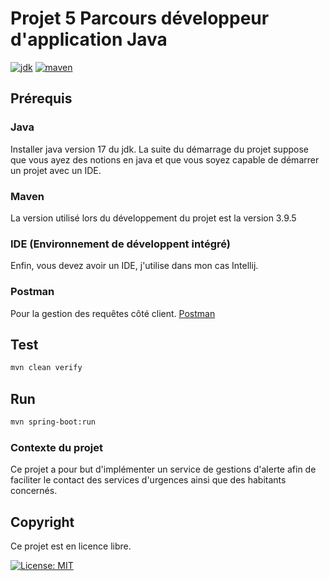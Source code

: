 # Projet 5 Parcours développeur d'application Java

[![jdk](https://img.shields.io/badge/java-17%2B-green)](https://jdk.java.net/17/)
[![maven](https://img.shields.io/badge/maven-3.9.5-green)](https://maven.apache.org/download.cgi)

## Prérequis

### Java
Installer java version 17 du jdk. La suite du démarrage du projet suppose que vous ayez des notions en java et que vous soyez capable de démarrer un projet avec un IDE.

### Maven
La version utilisé lors du développement du projet est la version 3.9.5

### IDE (Environnement de développent intégré)
Enfin, vous devez avoir un IDE, j'utilise dans mon cas Intellij.

### Postman
Pour la gestion des requêtes côté client. 
[Postman](https://www.postman.com/)

## Test
````bash
mvn clean verify
````
## Run
````bash
mvn spring-boot:run
````


### Contexte du projet
Ce projet a pour but d'implémenter un service de gestions d'alerte afin de faciliter le contact des services d'urgences ainsi que des habitants concernés. 

## Copyright
Ce projet est en licence libre.

[![License: MIT](https://img.shields.io/badge/License-MIT-yellow.svg)](https://opensource.org/licenses/MIT)


